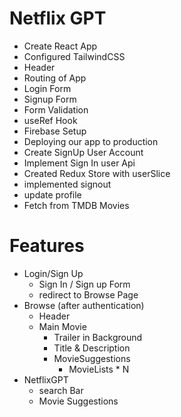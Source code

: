 # Netflix GPT

- Create React App
- Configured TailwindCSS
- Header
- Routing of App
- Login Form
- Signup Form
- Form Validation
- useRef Hook
- Firebase Setup
- Deploying our app to production
- Create SignUp User Account
- Implement Sign In user Api
- Created Redux Store with userSlice
- implemented signout
- update profile
- Fetch from TMDB Movies

# Features

- Login/Sign Up
  - Sign In / Sign up Form
  - redirect to Browse Page
- Browse (after authentication)
  - Header
  - Main Movie
    - Trailer in Background
    - Title & Description
    - MovieSuggestions
      - MovieLists \* N
- NetflixGPT
  - search Bar
  - Movie Suggestions
